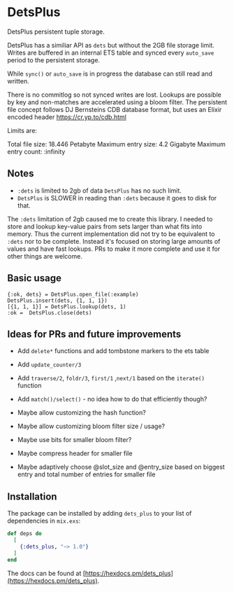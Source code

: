 # DetsPlus

DetsPlus persistent tuple storage.

DetsPlus has a similiar API as `dets` but without
the 2GB file storage limit. Writes are buffered in an
internal ETS table and synced every `auto_save` period
to the persistent storage.

While `sync()` or `auto_save` is in progress the database
can still read and written.

There is no commitlog so not synced writes are lost.
Lookups are possible by key and non-matches are accelerated
using a bloom filter. The persistent file concept follows
DJ Bernsteins CDB database format, but uses an Elixir
encoded header https://cr.yp.to/cdb.html

Limits are:

Total file size: 18.446 Petabyte
Maximum entry size: 4.2 Gigabyte
Maximum entry count: :infinity

## Notes

- `:dets` is limited to 2gb of data `DetsPlus` has no such limit.
- `DetsPlus` is SLOWER in reading than `:dets` because it goes to disk for that. 

The `:dets` limitation of 2gb caused me to create this library. I needed to store and lookup key-value pairs from sets larger than what fits into memory. Thus the current implementation did not try to be equivalent to `:dets` nor to be complete. Instead it's focused on storing large amounts of values and have fast lookups. PRs to make it more complete and use it for other things are welcome. 

## Basic usage

```
{:ok, dets} = DetsPlus.open_file(:example)
DetsPlus.insert(dets, {1, 1, 1})
[{1, 1, 1}] = DetsPlus.lookup(dets, 1)
:ok =  DetsPlus.close(dets)
```

## Ideas for PRs and future improvements

- Add `delete*` functions and add tombstone markers to the ets table
- Add `update_counter/3`
- Add `traverse/2`, `foldr/3`, `first/1` ,`next/1` based on the `iterate()` function
- Add `match()/select()` - no idea how to do that efficiently though?

- Maybe allow customizing the hash function?
- Maybe allow customizing bloom filter size / usage?
- Maybe use bits for smaller bloom filter?
- Maybe compress header for smaller file
- Maybe adaptively choose @slot_size and @entry_size based on biggest entry and total number of entries for smaller file 

## Installation

The package can be installed by adding `dets_plus` to your list of dependencies in `mix.exs`:

```elixir
def deps do
  [
    {:dets_plus, "~> 1.0"}
  ]
end
```

The docs can be found at [https://hexdocs.pm/dets_plus](https://hexdocs.pm/dets_plus).

